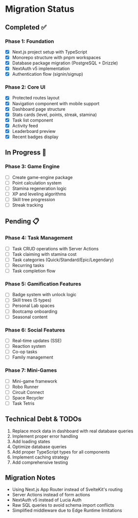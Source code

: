 # Migration Status

## Completed ✅

### Phase 1: Foundation
- [x] Next.js project setup with TypeScript
- [x] Monorepo structure with pnpm workspaces
- [x] Database package migration (PostgreSQL + Drizzle)
- [x] NextAuth v5 implementation
- [x] Authentication flow (signin/signup)

### Phase 2: Core UI
- [x] Protected routes layout
- [x] Navigation component with mobile support
- [x] Dashboard page structure
- [x] Stats cards (level, points, streak, stamina)
- [x] Task list component
- [x] Activity feed
- [x] Leaderboard preview
- [x] Recent badges display

## In Progress 🚧

### Phase 3: Game Engine
- [ ] Create game-engine package
- [ ] Point calculation system
- [ ] Stamina regeneration logic
- [ ] XP and leveling algorithms
- [ ] Skill tree progression
- [ ] Streak tracking

## Pending 📋

### Phase 4: Task Management
- [ ] Task CRUD operations with Server Actions
- [ ] Task claiming with stamina cost
- [ ] Task categories (Quick/Standard/Epic/Legendary)
- [ ] Recurring tasks
- [ ] Task completion flow

### Phase 5: Gamification Features
- [ ] Badge system with unlock logic
- [ ] Skill trees (5 types)
- [ ] Personal Lab spaces
- [ ] Bootcamp onboarding
- [ ] Seasonal content

### Phase 6: Social Features
- [ ] Real-time updates (SSE)
- [ ] Reaction system
- [ ] Co-op tasks
- [ ] Family management

### Phase 7: Mini-Games
- [ ] Mini-game framework
- [ ] Robo Runner
- [ ] Circuit Connect
- [ ] Space Recycler
- [ ] Task Tetris

## Technical Debt & TODOs

1. Replace mock data in dashboard with real database queries
2. Implement proper error handling
3. Add loading states
4. Optimize database queries
5. Add proper TypeScript types for all components
6. Implement caching strategy
7. Add comprehensive testing

## Migration Notes

- Using Next.js App Router instead of SvelteKit's routing
- Server Actions instead of form actions
- NextAuth v5 instead of Lucia Auth
- Raw SQL queries to avoid schema import conflicts
- Simplified middleware due to Edge Runtime limitations